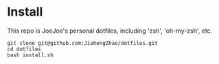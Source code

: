# Install

This repo is JoeJoe's personal dotfiles, including 'zsh', 'oh-my-zsh', etc.

```
git clone git@github.com:JiahengZhao/dotfiles.git
cd dotfiles
bash install.sh
```